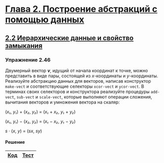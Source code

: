 # [Глава 2. Построение абстракций с помощью данных](index.md#Глава-2-Построение-абстракций-с-помощью-данных)
## [2.2 Иерархические данные и свойство замыкания](index.md#22-Иерархические-данные-и-свойство-замыкания)

### Упражнение 2.46
Двумерный вектор _**v**_, идущий от начала координат к точке, можно представить
в виде пары, состоящей из _x_-координаты и _y_-координаты. Реализуйте абстракцию
данных для векторов, написав конструктор `make-vect` и соответствующие селекторы
`xcor-vect` и `ycor-vect`. В терминах своих селекторов и конструктора реализуйте
процедуры `add-vect`, `sub-vect` и `scale-vect`, которые выполняют операции
сложения, вычитания векторов и умножения вектора на скаляр:

(_x₁_, _y₁_) + (_x₂_, _y₂_) = (_x₁_ + _x₂_, _y₁_ + _y₂_)

(_x₁_, _y₁_) − (_x₂_, _y₂_) = (_x₁_ − _x₂_, _y₁_ − _y₂_)

_s_ · (_x_, _y_) = (_sx_, _sy_)

#### Решение
[Код](../../src/chapter02/exercise_2_46.rkt) | [Тест](../../test/chapter02/test_exercise_2_46.rkt)
--- | ---
